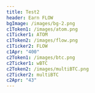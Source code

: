 ```yaml
---
title: Test2
header: Earn FLOW
bgImage: /images/bg-2.png
c1Token1: /images/atom.png
c1Ticker1: ATOM
c1Token2: /images/flow.png
c1Ticker2: FLOW
c1Apr: "400"
c2Token1: /images/btc.png
c2Ticker1: wBTC
c2Token2: /images/multiBTC.png
c2Ticker2: multiBTC
c2Apr: "43"
---
```


#
